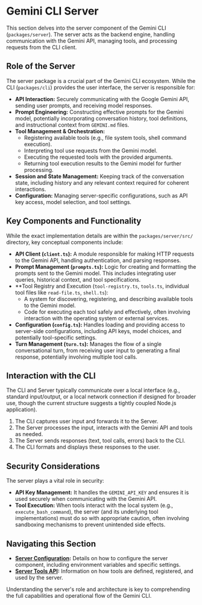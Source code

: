 # Gemini CLI Server

This section delves into the server component of the Gemini CLI (`packages/server`). The server acts as the backend engine, handling communication with the Gemini API, managing tools, and processing requests from the CLI client.

## Role of the Server

The server package is a crucial part of the Gemini CLI ecosystem. While the CLI (`packages/cli`) provides the user interface, the server is responsible for:

*   **API Interaction:** Securely communicating with the Google Gemini API, sending user prompts, and receiving model responses.
*   **Prompt Engineering:** Constructing effective prompts for the Gemini model, potentially incorporating conversation history, tool definitions, and instructional context from `GEMINI.md` files.
*   **Tool Management & Orchestration:**
    *   Registering available tools (e.g., file system tools, shell command execution).
    *   Interpreting tool use requests from the Gemini model.
    *   Executing the requested tools with the provided arguments.
    *   Returning tool execution results to the Gemini model for further processing.
*   **Session and State Management:** Keeping track of the conversation state, including history and any relevant context required for coherent interactions.
*   **Configuration:** Managing server-specific configurations, such as API key access, model selection, and tool settings.

## Key Components and Functionality

While the exact implementation details are within the `packages/server/src/` directory, key conceptual components include:

*   **API Client (`client.ts`):** A module responsible for making HTTP requests to the Gemini API, handling authentication, and parsing responses.
*   **Prompt Management (`prompts.ts`):** Logic for creating and formatting the prompts sent to the Gemini model. This includes integrating user queries, historical context, and tool specifications.
*   **Tool Registry and Execution (`tool-registry.ts`, `tools.ts`, individual tool files like `read-file.ts`, `shell.ts`):
    *   A system for discovering, registering, and describing available tools to the Gemini model.
    *   Code for executing each tool safely and effectively, often involving interaction with the operating system or external services.
*   **Configuration (`config.ts`):** Handles loading and providing access to server-side configurations, including API keys, model choices, and potentially tool-specific settings.
*   **Turn Management (`turn.ts`):** Manages the flow of a single conversational turn, from receiving user input to generating a final response, potentially involving multiple tool calls.

## Interaction with the CLI

The CLI and Server typically communicate over a local interface (e.g., standard input/output, or a local network connection if designed for broader use, though the current structure suggests a tightly coupled Node.js application).

1.  The CLI captures user input and forwards it to the Server.
2.  The Server processes the input, interacts with the Gemini API and tools as needed.
3.  The Server sends responses (text, tool calls, errors) back to the CLI.
4.  The CLI formats and displays these responses to the user.

## Security Considerations

The server plays a vital role in security:

*   **API Key Management:** It handles the `GEMINI_API_KEY` and ensures it is used securely when communicating with the Gemini API.
*   **Tool Execution:** When tools interact with the local system (e.g., `execute_bash_command`), the server (and its underlying tool implementations) must do so with appropriate caution, often involving sandboxing mechanisms to prevent unintended side effects.

## Navigating this Section

*   **[Server Configuration](./configuration.md):** Details on how to configure the server component, including environment variables and specific settings.
*   **[Server Tools API](./tools-api.md):** Information on how tools are defined, registered, and used by the server.

Understanding the server's role and architecture is key to comprehending the full capabilities and operational flow of the Gemini CLI.
